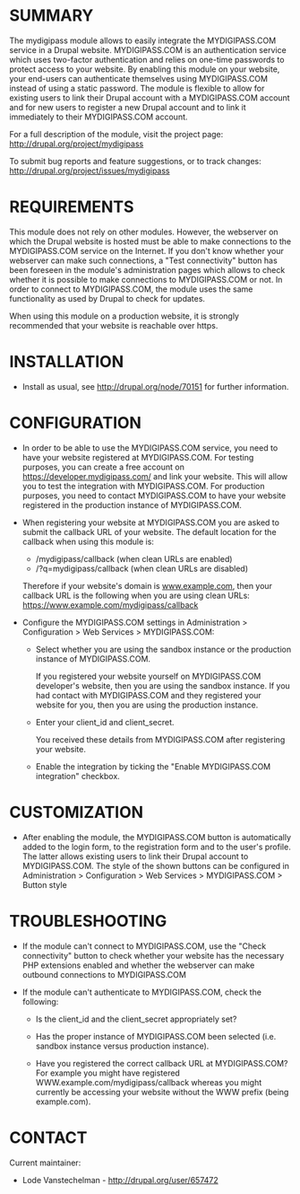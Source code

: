 # SUMMARY #

The mydigipass module allows to easily integrate the MYDIGIPASS.COM service in
a Drupal website. MYDIGIPASS.COM is an authentication service which uses
two-factor authentication and relies on one-time passwords to protect access
to your website.
By enabling this module on your website, your end-users can authenticate
themselves using MYDIGIPASS.COM instead of using a static password. The module
is flexible to allow for existing users to link their Drupal account with a
MYDIGIPASS.COM account and for new users to register a new Drupal account and
to link it immediately to their MYDIGIPASS.COM account.

For a full description of the module, visit the project page:
  http://drupal.org/project/mydigipass

To submit bug reports and feature suggestions, or to track changes:
  http://drupal.org/project/issues/mydigipass


# REQUIREMENTS #

This module does not rely on other modules. However, the webserver on which the
Drupal website is hosted must be able to make connections to the MYDIGIPASS.COM
service on the Internet. If you don't know whether your webserver can make such
connections, a "Test connectivity" button has been foreseen in the module's
administration pages which allows to check whether it is possible to make
connections to MYDIGIPASS.COM or not. In order to connect to MYDIGIPASS.COM,
the module uses the same functionality as used by Drupal to check for updates.

When using this module on a production website, it is strongly recommended that
your website is reachable over https.


# INSTALLATION #

* Install as usual, see http://drupal.org/node/70151 for further information.


# CONFIGURATION #

* In order to be able to use the MYDIGIPASS.COM service, you need to have your
  website registered at MYDIGIPASS.COM. For testing purposes, you can create
  a free account on https://developer.mydigipass.com/ and link your website.
  This will allow you to test the integration with MYDIGIPASS.COM. For
  production purposes, you need to contact MYDIGIPASS.COM to have your website
  registered in the production instance of MYDIGIPASS.COM.

* When registering your website at MYDIGIPASS.COM you are asked to submit the
  callback URL of your website. The default location for the callback when
  using this module is:

  - /mydigipass/callback          (when clean URLs are enabled)
  - /?q=mydigipass/callback       (when clean URLs are disabled)

  Therefore if your website's domain is www.example.com, then your callback URL
  is the following when you are using clean URLs:
  https://www.example.com/mydigipass/callback

* Configure the MYDIGIPASS.COM settings in
  Administration > Configuration > Web Services > MYDIGIPASS.COM:

  - Select whether you are using the sandbox instance or the production
    instance of MYDIGIPASS.COM.

    If you registered your website yourself on MYDIGIPASS.COM developer's
    website, then you are using the sandbox instance. If you had contact with
    MYDIGIPASS.COM and they registered your website for you, then you are using
    the production instance.

  - Enter your client_id and client_secret.

    You received these details from MYDIGIPASS.COM after registering your
    website.

  - Enable the integration by ticking the "Enable MYDIGIPASS.COM integration"
    checkbox.


# CUSTOMIZATION #

* After enabling the module, the MYDIGIPASS.COM button is automatically added
  to the login form, to the registration form and to the user's profile. The
  latter allows existing users to link their Drupal account to MYDIGIPASS.COM.
  The style of the shown buttons can be configured in
  Administration > Configuration > Web Services > MYDIGIPASS.COM > Button style


# TROUBLESHOOTING #

* If the module can't connect to MYDIGIPASS.COM, use the "Check connectivity"
  button to check whether your website has the necessary PHP extensions enabled
  and whether the webserver can make outbound connections to MYDIGIPASS.COM

* If the module can't authenticate to MYDIGIPASS.COM, check the following:

  - Is the client_id and the client_secret appropriately set?

  - Has the proper instance of MYDIGIPASS.COM been selected (i.e. sandbox
    instance versus production instance).

  - Have you registered the correct callback URL at MYDIGIPASS.COM? For example
    you might have registered WWW.example.com/mydigipass/callback whereas you
    might currently be accessing your website without the WWW prefix (being
    example.com).


# CONTACT #

Current maintainer:
* Lode Vanstechelman - http://drupal.org/user/657472
